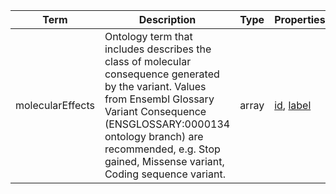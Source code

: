 |Term | Description | Type | Properties | Example | Enum|
| ---| ---| ---| ---| ---| --- |
| molecularEffects | Ontology term that includes describes the class of molecular consequence generated by the variant. Values from Ensembl Glossary Variant Consequence (ENSGLOSSARY:0000134 ontology branch) are recommended, e.g. Stop gained, Missense variant, Coding sequence variant. | array | [id](./id.md), [label](./label.md) | `[{"id":"ENSGLOSSARY:0000143","label":"Stop gained"},{"label":"Missense variant","id":"ENSGLOSSARY:0000150"}]` | NA|
